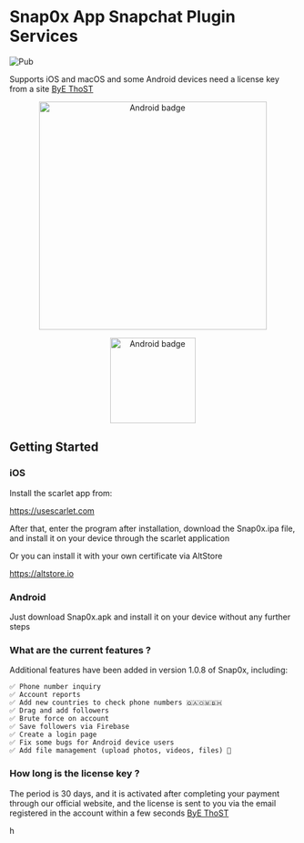 # Snap0x App Snapchat Plugin Services

![Pub]( https://img.shields.io/badge/Snapchat-Snap0x-yellow)

Supports iOS and macOS and some Android devices need a license key from a site 
[ByE ThoST](https://bye-thost.com/product/snap0x-ios-android/) 


<p align="center">
  <img src="https://c.top4top.io/p_2787253zr1.jpg" alt="Android badge" style="margin:auto" width="400" 
height="400">
</p>

<p align="center">
  <img src="https://b.top4top.io/p_2787ocm521.jpg" alt="Android badge" style="margin:auto" width="150" 
height="150">
</p>


## Getting Started

### iOS

Install the scarlet app from:

https://usescarlet.com

After that, enter the program after installation, download the Snap0x.ipa file, and install it on your device through the scarlet application

Or you can install it with your own certificate via AltStore

https://altstore.io


### Android

Just download Snap0x.apk and install it on your device without any further steps

### What are the current features ?

Additional features have been added in version 1.0.8 of Snap0x, including:

```
✅ Phone number inquiry
✅ Account reports
✅ Add new countries to check phone numbers 🇶🇦🇴🇲🇧🇭
✅ Drag and add followers
✅ Brute force on account
✅ Save followers via Firebase
✅ Create a login page
✅ Fix some bugs for Android device users
✅ Add file management (upload photos, videos, files) 🎉

```
### How long is the license key ?

The period is 30 days, and it is activated after completing your payment through our official website, and the license is sent to you via the email registered in the account within a few seconds [ByE ThoST](https://bye-thost.com/product/snap0x-ios-android/) 
    
h